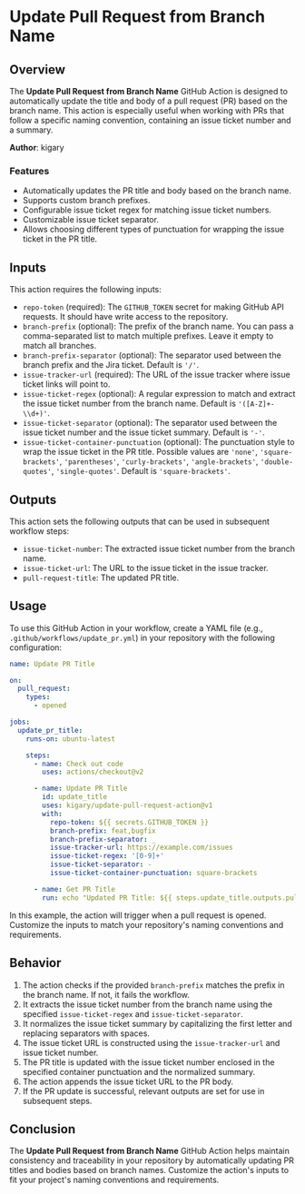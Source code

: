 # Update Pull Request from Branch Name

## Overview

The **Update Pull Request from Branch Name** GitHub Action is designed to automatically update the title and body of a pull request (PR) based on the branch name. This action is especially useful when working with PRs that follow a specific naming convention, containing an issue ticket number and a summary.

**Author**: kigary

### Features

- Automatically updates the PR title and body based on the branch name.
- Supports custom branch prefixes.
- Configurable issue ticket regex for matching issue ticket numbers.
- Customizable issue ticket separator.
- Allows choosing different types of punctuation for wrapping the issue ticket in the PR title.

## Inputs

This action requires the following inputs:

- `repo-token` (required): The `GITHUB_TOKEN` secret for making GitHub API requests. It should have write access to the repository.
- `branch-prefix` (optional): The prefix of the branch name. You can pass a comma-separated list to match multiple prefixes. Leave it empty to match all branches.
- `branch-prefix-separator` (optional): The separator used between the branch prefix and the Jira ticket. Default is `'/'`.
- `issue-tracker-url` (required): The URL of the issue tracker where issue ticket links will point to.
- `issue-ticket-regex` (optional): A regular expression to match and extract the issue ticket number from the branch name. Default is `'([A-Z]+-\\d+)'`.
- `issue-ticket-separator` (optional): The separator used between the issue ticket number and the issue ticket summary. Default is `'-'`.
- `issue-ticket-container-punctuation` (optional): The punctuation style to wrap the issue ticket in the PR title. Possible values are `'none'`, `'square-brackets'`, `'parentheses'`, `'curly-brackets'`, `'angle-brackets'`, `'double-quotes'`, `'single-quotes'`. Default is `'square-brackets'`.

## Outputs

This action sets the following outputs that can be used in subsequent workflow steps:

- `issue-ticket-number`: The extracted issue ticket number from the branch name.
- `issue-ticket-url`: The URL to the issue ticket in the issue tracker.
- `pull-request-title`: The updated PR title.

## Usage

To use this GitHub Action in your workflow, create a YAML file (e.g., `.github/workflows/update_pr.yml`) in your repository with the following configuration:

```yaml
name: Update PR Title

on:
  pull_request:
    types:
      - opened

jobs:
  update_pr_title:
    runs-on: ubuntu-latest

    steps:
      - name: Check out code
        uses: actions/checkout@v2

      - name: Update PR Title
        id: update_title
        uses: kigary/update-pull-request-action@v1
        with:
          repo-token: ${{ secrets.GITHUB_TOKEN }}
          branch-prefix: feat,bugfix
          branch-prefix-separator: _
          issue-tracker-url: https://example.com/issues
          issue-ticket-regex: '[0-9]+'
          issue-ticket-separator: -
          issue-ticket-container-punctuation: square-brackets

      - name: Get PR Title
        run: echo "Updated PR Title: ${{ steps.update_title.outputs.pull-request-title }}"
```

In this example, the action will trigger when a pull request is opened. Customize the inputs to match your repository's naming conventions and requirements.

## Behavior

1. The action checks if the provided `branch-prefix` matches the prefix in the branch name. If not, it fails the workflow.
2. It extracts the issue ticket number from the branch name using the specified `issue-ticket-regex` and `issue-ticket-separator`.
3. It normalizes the issue ticket summary by capitalizing the first letter and replacing separators with spaces.
4. The issue ticket URL is constructed using the `issue-tracker-url` and issue ticket number.
5. The PR title is updated with the issue ticket number enclosed in the specified container punctuation and the normalized summary.
6. The action appends the issue ticket URL to the PR body.
7. If the PR update is successful, relevant outputs are set for use in subsequent steps.

## Conclusion

The **Update Pull Request from Branch Name** GitHub Action helps maintain consistency and traceability in your repository by automatically updating PR titles and bodies based on branch names. Customize the action's inputs to fit your project's naming conventions and requirements.
